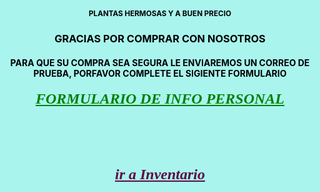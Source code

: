 <html style="
    background-color: rgb(18 230 210 / 36%);
    COLOR: rgb(0 0 0);
    FONT-FAMILY: 'Google Sans';
    TEXT-ALIGN: center;
"><head>
        <h2 style="FONT-SIZE: smaller;">PLANTAS HERMOSAS Y A BUEN PRECIO</h2>

<h3>GRACIAS POR COMPRAR CON NOSOTROS</h3>
<h4>PARA QUE SU COMPRA SEA SEGURA LE ENVIAREMOS UN CORREO DE PRUEBA, PORFAVOR COMPLETE EL SIGIENTE FORMULARIO</h4>
<h5><a href="https://forms.gle/w9jYBSEFetNFa1PW7" target="_self" style="
    font-size: x-large;
    font-family: -webkit-pictograph;
    color: GREEN;
    text-decoration: underline;
    font-style: italic;
">FORMULARIO DE INFO PERSONAL</a></h5>
<br>
<br>
<br> 
<h5><a href="proyecto.html" target="_self" style="
    font-size: x-large;
    font-family: fantasy;
    color: rgb(95 7 68);
    text-decoration: underline;
    font-style: italic;
">ir a Inventario</a></h5>

<p></p>



</body></html>
